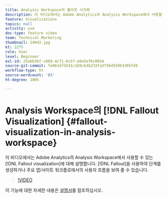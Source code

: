 ```yaml
---
title: Analysis Workspace의 폴아웃 시각화
description: 이 비디오에서는 Adobe Analytics의 Analysis Workspace에서 사용할 수 있는 폴아웃 시각화에 대해 설명합니다. 폴아웃을 사용하여 단계를 생성하거나 주요 앱/사이트 워크플로에서의 사용자 흐름을 보여 줄 수 있습니다.
feature: Visualizations
topics: null
activity: use
doc-type: feature video
team: Technical Marketing
thumbnail: 24042.jpg
kt: 2275
role: User
level: Beginner
exl-id: 25e6b3bf-c809-4c71-8c5f-e0e5ef6c0054
source-git-commit: fe861dfd541c1b9cb3b233fa3f56d55054305fd9
workflow-type: ht
source-wordcount: '83'
ht-degree: 100%

---
```


# Analysis Workspace의 [!DNL Fallout Visualization] {#fallout-visualization-in-analysis-workspace}

이 비디오에서는 Adobe Analytics의 Analysis Workspace에서 사용할 수 있는 [!DNL Fallout visualization]에 대해 설명합니다. [!DNL Fallout]을 사용하여 단계를 생성하거나 주요 앱/사이트 워크플로에서의 사용자 흐름을 보여 줄 수 있습니다.

>[!VIDEO](https://video.tv.adobe.com/v/24042/?quality=12)

이 기능에 대한 자세한 내용은 [설명서](https://experienceleague.adobe.com/docs/analytics/analyze/analysis-workspace/visualizations/fallout/fallout-flow.html?lang=ko)를 참조하십시오.

